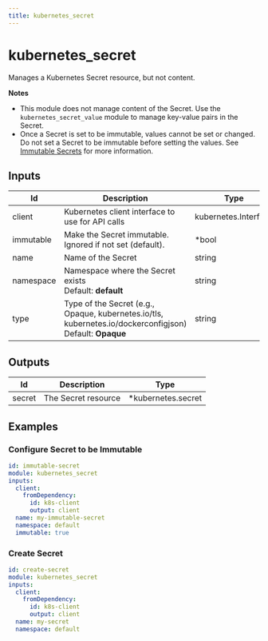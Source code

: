 ```yaml
---
title: kubernetes_secret
---
```


# kubernetes_secret

Manages a Kubernetes Secret resource, but not content.

**Notes**

- This module does not manage content of the Secret. Use the `kubernetes_secret_value` module to
  manage key-value pairs in the Secret.
- Once a Secret is set to be immutable, values cannot be set or changed. Do not set a Secret to be
  immutable before setting the values. See
  [Immutable Secrets](https://kubernetes.io/docs/concepts/configuration/secret/#secret-immutable)
  for more information.

## Inputs

| Id        | Description                                                                                                 | Type                 | Required |
| --------- | ----------------------------------------------------------------------------------------------------------- | -------------------- | -------- |
| client    | Kubernetes client interface to use for API calls                                                            | kubernetes.Interface | true     |
| immutable | Make the Secret immutable. Ignored if not set (default).                                                    | \*bool               | false    |
| name      | Name of the Secret                                                                                          | string               | true     |
| namespace | Namespace where the Secret exists<br>Default: **default**                                                   | string               | false    |
| type      | Type of the Secret (e.g., Opaque, kubernetes.io/tls, kubernetes.io/dockerconfigjson)<br>Default: **Opaque** | string               | false    |

## Outputs

| Id     | Description         | Type                |
| ------ | ------------------- | ------------------- |
| secret | The Secret resource | \*kubernetes.secret |

## Examples

### Configure Secret to be Immutable

```yaml
id: immutable-secret
module: kubernetes_secret
inputs:
  client:
    fromDependency:
      id: k8s-client
      output: client
  name: my-immutable-secret
  namespace: default
  immutable: true
```

### Create Secret

```yaml
id: create-secret
module: kubernetes_secret
inputs:
  client:
    fromDependency:
      id: k8s-client
      output: client
  name: my-secret
  namespace: default
```
